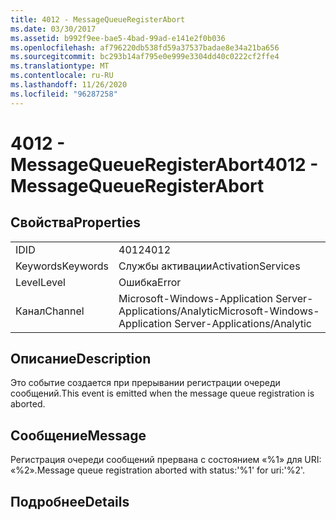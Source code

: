 ```yaml
---
title: 4012 - MessageQueueRegisterAbort
ms.date: 03/30/2017
ms.assetid: b992f9ee-bae5-4bad-99ad-e141e2f0b036
ms.openlocfilehash: af796220db538fd59a37537badae8e34a21ba656
ms.sourcegitcommit: bc293b14af795e0e999e3304dd40c0222cf2ffe4
ms.translationtype: MT
ms.contentlocale: ru-RU
ms.lasthandoff: 11/26/2020
ms.locfileid: "96287258"
---
```

# <a name="4012---messagequeueregisterabort"></a><span data-ttu-id="5de1a-102">4012 - MessageQueueRegisterAbort</span><span class="sxs-lookup"><span data-stu-id="5de1a-102">4012 - MessageQueueRegisterAbort</span></span>

## <a name="properties"></a><span data-ttu-id="5de1a-103">Свойства</span><span class="sxs-lookup"><span data-stu-id="5de1a-103">Properties</span></span>  
  
|||  
|-|-|  
|<span data-ttu-id="5de1a-104">ID</span><span class="sxs-lookup"><span data-stu-id="5de1a-104">ID</span></span>|<span data-ttu-id="5de1a-105">4012</span><span class="sxs-lookup"><span data-stu-id="5de1a-105">4012</span></span>|  
|<span data-ttu-id="5de1a-106">Keywords</span><span class="sxs-lookup"><span data-stu-id="5de1a-106">Keywords</span></span>|<span data-ttu-id="5de1a-107">Службы активации</span><span class="sxs-lookup"><span data-stu-id="5de1a-107">ActivationServices</span></span>|  
|<span data-ttu-id="5de1a-108">Level</span><span class="sxs-lookup"><span data-stu-id="5de1a-108">Level</span></span>|<span data-ttu-id="5de1a-109">Ошибка</span><span class="sxs-lookup"><span data-stu-id="5de1a-109">Error</span></span>|  
|<span data-ttu-id="5de1a-110">Канал</span><span class="sxs-lookup"><span data-stu-id="5de1a-110">Channel</span></span>|<span data-ttu-id="5de1a-111">Microsoft-Windows-Application Server-Applications/Analytic</span><span class="sxs-lookup"><span data-stu-id="5de1a-111">Microsoft-Windows-Application Server-Applications/Analytic</span></span>|  
  
## <a name="description"></a><span data-ttu-id="5de1a-112">Описание</span><span class="sxs-lookup"><span data-stu-id="5de1a-112">Description</span></span>  

 <span data-ttu-id="5de1a-113">Это событие создается при прерывании регистрации очереди сообщений.</span><span class="sxs-lookup"><span data-stu-id="5de1a-113">This event is emitted when the message queue registration is aborted.</span></span>  
  
## <a name="message"></a><span data-ttu-id="5de1a-114">Сообщение</span><span class="sxs-lookup"><span data-stu-id="5de1a-114">Message</span></span>  

 <span data-ttu-id="5de1a-115">Регистрация очереди сообщений прервана с состоянием «%1» для URI: «%2».</span><span class="sxs-lookup"><span data-stu-id="5de1a-115">Message queue registration aborted with status:'%1' for uri:'%2'.</span></span>  
  
## <a name="details"></a><span data-ttu-id="5de1a-116">Подробнее</span><span class="sxs-lookup"><span data-stu-id="5de1a-116">Details</span></span>
